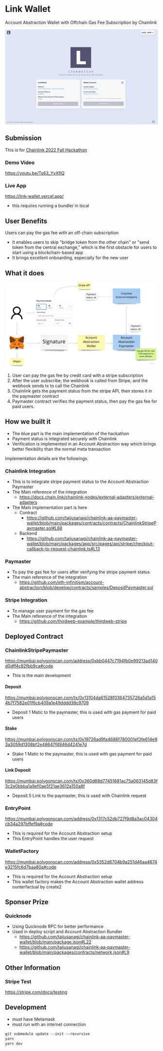 # Link Wallet

Account Abstraction Wallet with Offchain Gas Fee Subscription by Chainlink

![top-screen-shot](./docs/top-screen-shot.png)

## Submission

This is for [Chainlink 2022 Fall Hackathon](https://chain.link/hackathon)

### Demo Video

https://youtu.be/Ts63_YvXflQ

### Live App

https://link-wallet.vercel.app/

- this requires running a bundler in local

## User Benefits

Users can pay the gas fee with an off-chain subscription

- It enables users to skip "bridge token from the other chain" or "send token from the central exchange," which is the first obstacle for users to start using a blockchain-based app
- It brings excellent onboarding, especially for the new user

## What it does

![how-it-works](./docs/how-it-works.png)

1. User can pay the gas fee by credit card with a stripe subscription
2. After the user subscribe, the webhook is called from Stripe, and the webhook sends tx to call the Chainlink
3. Chainlink gets the payment status from the stripe API, then stores it in the paymaster contract
4. Paymaster contract verifies the payment status, then pay the gas fee for paid users.

## How we built it

- The blue part is the main implementation of the hackathon
- Payment status is integrated securely with Chainlink
- Verification is implemented in an Account Abstraction way which brings better flexibility than the normal meta transaction

Implementation details are the followings.

### Chainlink Integration

- This is to integrate stripe payment status to the Account Abstraction Paymaster
- The Main reference of the integration
  - https://docs.chain.link/chainlink-nodes/external-adapters/external-adapters
- The Main implementation part is here
  - Contract
    - https://github.com/taijusanagi/chainlink-aa-paymaster-wallet/blob/main/packages/contracts/contracts/ChainlinkStripePaymaster.sol#L68
  - Backend
    - https://github.com/taijusanagi/chainlink-aa-paymaster-wallet/blob/main/packages/app/src/pages/api/stripe/checkout-callback-to-request-chainlink.ts#L13

### Paymaster

- To pay the gas fee for users after verifying the stripe payment status
- The main reference of the integration
  - https://github.com/eth-infinitism/account-abstraction/blob/develop/contracts/samples/DepositPaymaster.sol

### Stripe Integration

- To manage user payment for the gas fee
- The Main reference of the integration
  - https://github.com/thirdweb-example/thirdweb-stripe

## Deployed Contract

### ChainlinkStripePaymaster

https://mumbai.polygonscan.com/address/0xbb0447c7194fb0e99213ad140d0dff4c82fbb9ca#code

- This is the main development

#### Deposit

https://mumbai.polygonscan.com/tx/0x13104da61528f0364735726a5d1a154b7f7582e01f6cb409a1e49dddd38c9709

- Deposit 1 Matic to the paymaster, this is used with gas payment for paid users

#### Stake

https://mumbai.polygonscan.com/tx/0x19726ad9fa4686f780001ef3fe614e93a3059d1308bf2e48647f4946d4241e7d

- Stake 1 Matic to the paymaster, this is used with gas payment for paid users

#### Link Deposit

https://mumbai.polygonscan.com/tx/0x360d68d77451681ac75a063145d83f3c2e0bbba1a9ef0ae5f21ae3612a150a8f

- Deposit 5 Link to the paymaster, this is used with Chainlink request

### EntryPoint

https://mumbai.polygonscan.com/address/0xf317c52db727f9d8a3ac04304cb34a297bffef9a#code

- This is required for the Account Abstraction setup
- This EntryPoint handles the user request

### WalletFactory

https://mumbai.polygonscan.com/address/0x5352d8704b9a251d46aa4674e3215fc6d7baa80a#code

- This is required for the Account Abstraction setup
- This wallet factory makes the Account Abstraction wallet address ounterfactual by create2

## Sponser Prize

### Quicknode

- Using Quicknode RPC for better performance
- Used in deploy script and Account Abstraction Bundler
  - https://github.com/taijusanagi/chainlink-aa-paymaster-wallet/blob/main/package.json#L22
  - https://github.com/taijusanagi/chainlink-aa-paymaster-wallet/blob/main/packages/contracts/network.json#L9

## Other Information

### Stripe Test

https://stripe.com/docs/testing

## Development

- must have Metamask
- must run with an internet connection

```
git submodule update --init --recursive
yarn
yarn dev
```
